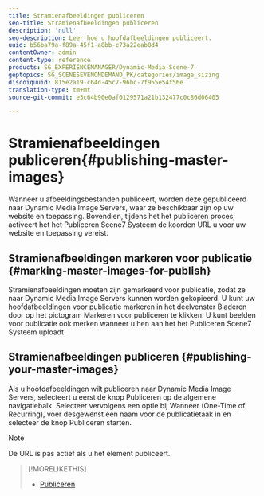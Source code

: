 ```yaml
---
title: Stramienafbeeldingen publiceren
seo-title: Stramienafbeeldingen publiceren
description: 'null'
seo-description: Leer hoe u hoofdafbeeldingen publiceert.
uuid: b56ba79a-f89a-45f1-a8bb-c73a22eab8d4
contentOwner: admin
content-type: reference
products: SG_EXPERIENCEMANAGER/Dynamic-Media-Scene-7
geptopics: SG_SCENESEVENONDEMAND_PK/categories/image_sizing
discoiquuid: 815e2a19-c64d-45c7-96bc-7f955e54f56e
translation-type: tm+mt
source-git-commit: e3c64b90e0af0129571a21b132477c0c86d06405

---
```



# Stramienafbeeldingen publiceren{#publishing-master-images}

Wanneer u afbeeldingsbestanden publiceert, worden deze gepubliceerd naar Dynamic Media Image Servers, waar ze beschikbaar zijn op uw website en toepassing. Bovendien, tijdens het het publiceren proces, activeert het het Publiceren Scene7 Systeem de koorden URL u voor uw website en toepassing vereist.

## Stramienafbeeldingen markeren voor publicatie {#marking-master-images-for-publish}

Stramienafbeeldingen moeten zijn gemarkeerd voor publicatie, zodat ze naar Dynamic Media Image Servers kunnen worden gekopieerd. U kunt uw hoofdafbeeldingen voor publicatie markeren in het deelvenster Bladeren door op het pictogram Markeren voor publiceren te klikken. U kunt beelden voor publicatie ook merken wanneer u hen aan het het Publiceren Scene7 Systeem uploadt.

## Stramienafbeeldingen publiceren {#publishing-your-master-images}

Als u hoofdafbeeldingen wilt publiceren naar Dynamic Media Image Servers, selecteert u eerst de knop Publiceren op de algemene navigatiebalk. Selecteer vervolgens een optie bij Wanneer (One-Time of Recurring), voer desgewenst een naam voor de publicatietaak in en selecteer de knop Publiceren starten.

>[!NOTE]
>
>De URL is pas actief als u het element publiceert.

>[!MORELIKETHIS]
>
>* [Publiceren](publishing-files.md#publishing_files)

